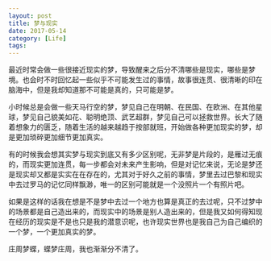 ```yaml
---
layout: post
title: 梦与现实
date: 2017-05-14
category: [Life]
tags: 
---
```


最近时常会做一些很接近现实的梦，导致醒来之后分不清哪些是现实，哪些是梦境。也会时不时回忆起一些似乎不可能发生过的事情，故事很连贯、很清晰的印在脑海中，但是我却知道那不可能是真的，只可能是梦。

小时候总是会做一些天马行空的梦，梦见自己在明朝、在民国、在欧洲、在其他星球，梦见自己貌美如花、聪明绝顶、武艺超群，梦见自己可以拯救世界。长大了随着想象力的匮乏，随着生活的越来越趋于按部就班，开始做各种更加现实的梦，却是更加琐碎更加细节更加真实。

有的时候我会想其实梦与现实到底又有多少区别呢，无非梦是片段的，是雁过无痕的，而现实更加连贯，每一步都会对未来产生影响，但是对记忆来说，无论是梦还是现实却又都是实实在在存在的，尤其对于好久之前的事情，梦里去过巴黎和现实中去过罗马的记忆同样飘渺，唯一的区别可能就是一个没照片一个有照片吧。

如果是这样的话我在想是不是梦中去过一个地方也算是真正的去过呢，只不过梦中的场景都是自己造出来的，而现实中的场景是别人造出来的，但是我又如何得知现在经历的现实是不是也只是我的潜意识呢，也许现实世界也是我自己为自己编织的一个梦，一个更加真实的梦。

庄周梦蝶，蝶梦庄周，我也渐渐分不清了。
